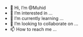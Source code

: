 - 👋 Hi, I’m @Muhid
- 👀 I’m interested in ...
- 🌱 I’m currently learning ...
- 💞️ I’m looking to collaborate on ...
- 📫 How to reach me ...

<!---
Muhidss/Muhidss is a ✨ special ✨ repository because its `README.md` (this file) appears on your GitHub profile.
You can click the Preview link to take a look at your changes.
--->
